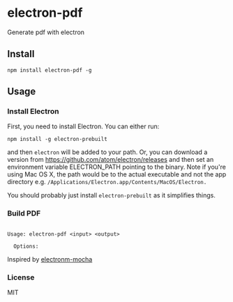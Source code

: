 electron-pdf
============

Generate pdf with electron

Install
-------

```
npm install electron-pdf -g
```

Usage
-----

### Install Electron

First, you need to install Electron. You can either run:

```
npm install -g electron-prebuilt
```

and then `electron` will be added to your path. Or, you can download a version from https://github.com/atom/electron/releases and then set an environment variable ELECTRON_PATH pointing to the binary. Note if you're using Mac OS X, the path would be to the actual executable and not the app directory e.g. `/Applications/Electron.app/Contents/MacOS/Electron.`

You should probably just install `electron-prebuilt` as it simplifies things.

### Build PDF

```

Usage: electron-pdf <input> <output>

  Options:

```

Inspired by [electronm-mocha](https://github.com/jprichardson/electron-mocha)

### License

MIT
